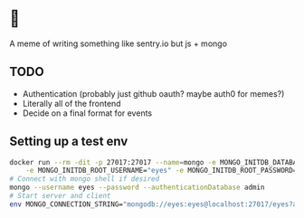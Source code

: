 # :eyes:

A meme of writing something like sentry.io but js + mongo

## TODO

- Authentication (probably just github oauth? maybe auth0 for memes?)
- Literally all of the frontend
- Decide on a final format for events

## Setting up a test env

```Bash
docker run --rm -dit -p 27017:27017 --name=mongo -e MONGO_INITDB_DATABASE="eyes" \
    -e MONGO_INITDB_ROOT_USERNAME="eyes" -e MONGO_INITDB_ROOT_PASSWORD="eyes" mongo:latest
# Connect with mongo shell if desired
mongo --username eyes --password --authenticationDatabase admin
# Start server and client
env MONGO_CONNECTION_STRING="mongodb://eyes:eyes@localhost:27017/eyes?authSource=admin" PORT=8192 yarn dev
```
